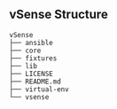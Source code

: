 ## vSense Structure

```
vSense
├── ansible
├── core
├── fixtures
├── lib
├── LICENSE
├── README.md
├── virtual-env
└── vsense
```